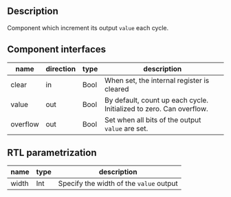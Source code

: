 ## Description
Component which increment its output `value` each cycle.

## Component interfaces

| name | direction | type | description |
| ------ | ----------- | ------ |  ------ |
| clear | in | Bool | When set, the internal register is cleared |
| value | out | Bool | By default, count up each cycle. Initialized to zero. Can overflow.|
| overflow | out | Bool | Set when all bits of the output `value` are set. |

## RTL parametrization

| name | type | description | 
| ------ | ----------- | ------ |
| width | Int | Specify the width of the `value` output |
